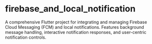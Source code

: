 # firebase_and_local_notification
A comprehensive Flutter project for integrating and managing Firebase Cloud Messaging (FCM) and local notifications. Features background message handling, interactive notification responses, and user-centric notification controls.
